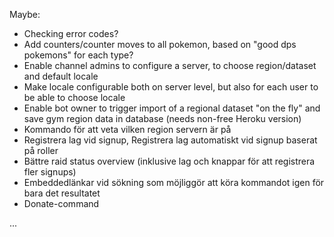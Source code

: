 Maybe:

* Checking error codes?
* Add counters/counter moves to all pokemon, based on "good dps pokemons" for each type?
* Enable channel admins to configure a server, to choose region/dataset and default locale
* Make locale configurable both on server level, but also for each user to be able to choose locale
* Enable bot owner to trigger import of a regional dataset "on the fly" and save gym region data in database 
(needs non-free Heroku version)
* Kommando för att veta vilken region servern är på
* Registrera lag vid signup, Registrera lag automatiskt vid signup baserat på roller
* Bättre raid status overview (inklusive lag och knappar för att registrera fler signups)
* Embeddedlänkar vid sökning som möjliggör att köra kommandot igen för bara det resultatet
* Donate-command

...
